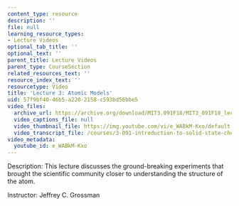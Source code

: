 ```yaml
---
content_type: resource
description: ''
file: null
learning_resource_types:
- Lecture Videos
optional_tab_title: ''
optional_text: ''
parent_title: Lecture Videos
parent_type: CourseSection
related_resources_text: ''
resource_index_text: ''
resourcetype: Video
title: 'Lecture 3: Atomic Models'
uid: 57f9bf40-46b5-a220-2158-c593bd56bbe5
video_files:
  archive_url: https://archive.org/download/MIT3.091F18/MIT3_091F18_lec03_300k.mp4
  video_captions_file: null
  video_thumbnail_file: https://img.youtube.com/vi/e_WABkM-Kxo/default.jpg
  video_transcript_file: /courses/3-091-introduction-to-solid-state-chemistry-fall-2018/d6b6cfe07bca63f33afc0f1e625c168a_EOS0HBUoycc.pdf
video_metadata:
  youtube_id: e_WABkM-Kxo
---
```


Description: This lecture discusses the ground-breaking experiments that brought the scientific community closer to understanding the structure of the atom.

Instructor: Jeffrey C. Grossman